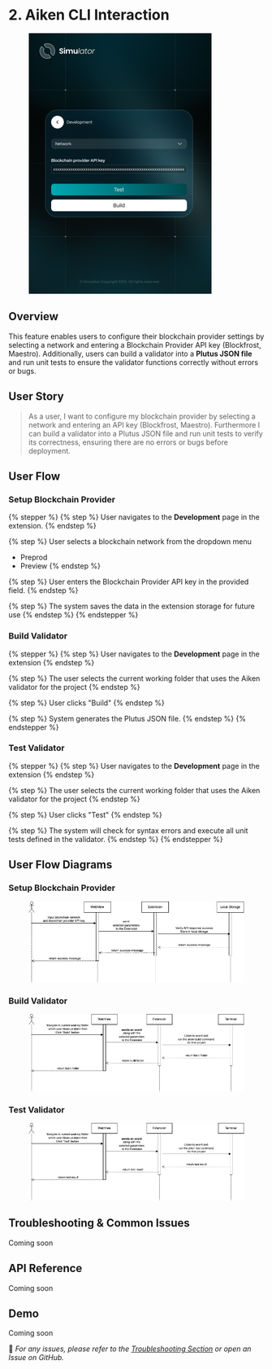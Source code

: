 # 2. Aiken CLI Interaction

<figure><img src="../.gitbook/assets/Development.png" alt="" width="360"><figcaption></figcaption></figure>

## Overview

This feature enables users to configure their blockchain provider settings by selecting a network and entering a Blockchain Provider API key (Blockfrost, Maestro). Additionally, users can build a validator into a **Plutus JSON file** and run unit tests to ensure the validator functions correctly without errors or bugs.

## **User Story**

> As a user, I want to configure my blockchain provider by selecting a network and entering an API key (Blockfrost, Maestro). Furthermore I can build a validator into a Plutus JSON file and run unit tests to verify its correctness, ensuring there are no errors or bugs before deployment.

## **User Flow**

### **Setup Blockchain Provider**

{% stepper %}
{% step %}
User navigates to the **Development** page in the extension.
{% endstep %}

{% step %}
User selects a blockchain network from the dropdown menu

* Preprod
* Preview
{% endstep %}

{% step %}
User enters the Blockchain Provider API key in the provided field.
{% endstep %}

{% step %}
The system saves the data in the extension storage for future use
{% endstep %}
{% endstepper %}

### Build Validator

{% stepper %}
{% step %}
User navigates to the **Development** page in the extension
{% endstep %}

{% step %}
The user selects the current working folder that uses the Aiken validator for the project
{% endstep %}

{% step %}
User clicks "Build"
{% endstep %}

{% step %}
System generates the Plutus JSON file.
{% endstep %}
{% endstepper %}

### Test Validator

{% stepper %}
{% step %}
User navigates to the **Development** page in the extension
{% endstep %}

{% step %}
The user selects the current working folder that uses the Aiken validator for the project
{% endstep %}

{% step %}
User clicks "Test"
{% endstep %}

{% step %}
The system will check for syntax errors and execute all unit tests defined in the validator.
{% endstep %}
{% endstepper %}

## User Flow Diagrams

### Setup Blockchain Provider

<figure><img src="../.gitbook/assets/setup-blockchain-provider.png" alt=""><figcaption></figcaption></figure>

### Build Validator

<figure><img src="../.gitbook/assets/build-validator.png" alt=""><figcaption></figcaption></figure>

### Test Validator

<figure><img src="../.gitbook/assets/test-validator.png" alt=""><figcaption></figcaption></figure>

## Troubleshooting & Common Issues

Coming soon

## API Reference

Coming soon

## Demo

Coming soon

🔹 _For any issues, please refer to the_ [_Troubleshooting Section_](2.-aiken-cli-interaction.md#troubleshooting-and-common-issues) _or open an Issue on GitHub._
